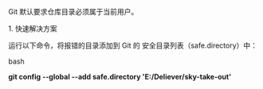Git 默认要求仓库目录必须属于当前用户。



1\. 快速解决方案

运行以下命令，将报错的目录添加到 Git 的 安全目录列表（safe.directory）中：



bash

**git config --global --add safe.directory 'E:/Deliever/sky-take-out'**



